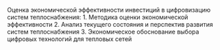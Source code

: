 Оценка экономической эффективности инвестиций в цифровизацию систем теплоснабжения:
	1. Методика оценки экономической эффективности
	2. Анализ текущего состояния и перспектив развития систем теплоснабжения
	3. Экономическое обоснование выбора цифровых технологий для тепловых сетей​
